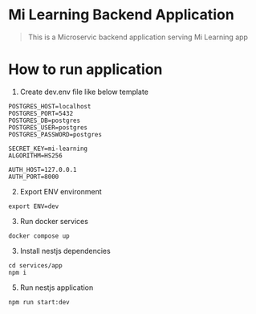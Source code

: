 # Mi Learning Backend Application

> This is a Microservic backend application serving Mi Learning app

# How to run application

1. Create dev.env file like below template
```
POSTGRES_HOST=localhost
POSTGRES_PORT=5432
POSTGRES_DB=postgres
POSTGRES_USER=postgres
POSTGRES_PASSWORD=postgres

SECRET_KEY=mi-learning
ALGORITHM=HS256

AUTH_HOST=127.0.0.1
AUTH_PORT=8000
```

2. Export ENV environment
```
export ENV=dev
```

3. Run docker services
```
docker compose up
```

3. Install nestjs dependencies
```
cd services/app
npm i
```


5. Run nestjs application
```
npm run start:dev
```
